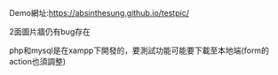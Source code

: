 Demo網址:https://absinthesung.github.io/testpic/

2面圖片牆仍有bug存在

php和mysql是在xampp下開發的，要測試功能可能要下載至本地端(form的action也須調整)
